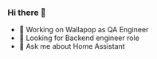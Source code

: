 ### Hi there 👋


- 🔭 Working on Wallapop as QA Engineer
- 🌱  Looking for Backend engineer role
- 💬 Ask me about Home Assistant

